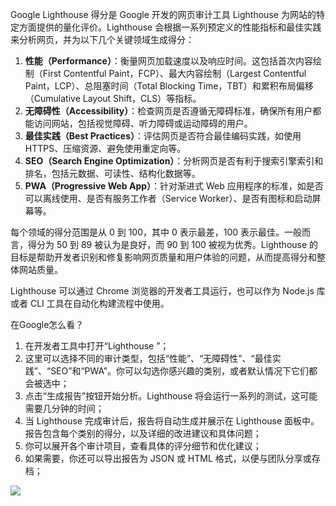 Google Lighthouse 得分是 Google 开发的网页审计工具 Lighthouse 为网站的特定方面提供的量化评价。Lighthouse 会根据一系列预定义的性能指标和最佳实践来分析网页，并为以下几个关键领域生成得分：

1. **性能（Performance）**：衡量网页加载速度以及响应时间。这包括首次内容绘制（First Contentful Paint，FCP）、最大内容绘制（Largest Contentful Paint，LCP）、总阻塞时间（Total Blocking Time，TBT）和累积布局偏移（Cumulative Layout Shift，CLS）等指标。
2. **无障碍性（Accessibility）**：检查网页是否遵循无障碍标准，确保所有用户都能访问网站，包括视觉障碍、听力障碍或运动障碍的用户。
3. **最佳实践（Best Practices）**：评估网页是否符合最佳编码实践，如使用 HTTPS、压缩资源、避免使用重定向等。
4. **SEO（Search Engine Optimization）**：分析网页是否有利于搜索引擎索引和排名，包括元数据、可读性、结构化数据等。
5. **PWA（Progressive Web App）**：针对渐进式 Web 应用程序的标准，如是否可以离线使用、是否有服务工作者（Service Worker）、是否有图标和启动屏幕等。

每个领域的得分范围是从 0 到 100，其中 0 表示最差，100 表示最佳。一般而言，得分为 50 到 89 被认为是良好，而 90 到 100 被视为优秀。Lighthouse 的目标是帮助开发者识别和修复影响网页质量和用户体验的问题，从而提高得分和整体网站质量。

Lighthouse 可以通过 Chrome 浏览器的开发者工具运行，也可以作为 Node.js 库或者 CLI 工具在自动化构建流程中使用。

在Google怎么看？

1. 在开发者工具中打开“Lighthouse ”；
2. 这里可以选择不同的审计类型，包括“性能”、“无障碍性”、“最佳实践”、“SEO”和“PWA”。你可以勾选你感兴趣的类别，或者默认情况下它们都会被选中；
3. 点击“生成报告”按钮开始分析。Lighthouse 将会运行一系列的测试，这可能需要几分钟的时间；
4. 当 Lighthouse 完成审计后，报告将自动生成并展示在 Lighthouse 面板中。报告包含每个类别的得分，以及详细的改进建议和具体问题；
5. 你可以展开各个审计项目，查看具体的评分细节和优化建议；
6. 如果需要，你还可以导出报告为 JSON 或 HTML 格式，以便与团队分享或存档；

![](https://mine-tech-blog.oss-cn-shenzhen.aliyuncs.com/%E5%89%8D%E7%AB%AF/Google%C2%A0Lighthouse.png)